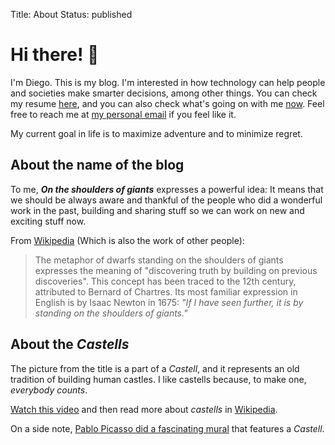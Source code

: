 Title: About
Status: published

# Hi there! 👋

I'm Diego. This is my blog. I'm interested in how technology can help people and societies make smarter decisions, among other things. You can check my resume [here]({filename}/pages/resume.md), and you can also check what's going on with me [now]({filename}/pages/now.md). Feel free to reach me at [my personal email](mailto:daquintanav@gmail.com) if you feel like it.

My current goal in life is to maximize adventure and to minimize regret.

## About the name of the blog

To me, **_On the shoulders of giants_** expresses a powerful idea: It means that we should be always aware and thankful of the people who did a wonderful work in the past, building and sharing stuff so we can work on new and exciting stuff now.

From [Wikipedia](https://en.wikipedia.org/wiki/Standing_on_the_shoulders_of_giants) (Which is also the work of other people):

> The metaphor of dwarfs standing on the shoulders of giants expresses the meaning of "discovering truth by building on previous discoveries". This concept has been traced to the 12th century, attributed to Bernard of Chartres. Its most familiar expression in English is by Isaac Newton in 1675: _"If I have seen further, it is by standing on the shoulders of giants."_

## About the _Castells_

The picture from the title is a part of a _Castell_, and it represents an old tradition of building human castles. I like castells because, to make one, _everybody counts_.

[Watch this video](https://www.youtube.com/watch?v=-iSHfrmGdyo) and then read more about _castells_ in [Wikipedia](https://en.wikipedia.org/wiki/Castell).

On a side note, [Pablo Picasso did a fascinating mural](http://todosobrebarcelona.com/friso-los-gigantes-picasso-del-colegio-arquitectos-de-cataluna/) that features a _Castell_.
